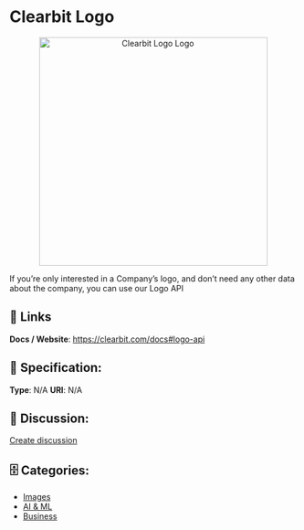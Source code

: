 # Clearbit Logo
<p align="center">
    <img width="400" src="https://raw.githubusercontent.com/apis-list/apis-list/main/apis/clearbit-logo/logo_256x256.png" alt="Clearbit Logo Logo"/>
</p>

If you’re only interested in a Company’s logo, and don’t need any other data about the company, you can use our Logo API

##  🔗 Links
**Docs / Website**: https://clearbit.com/docs#logo-api

## 🧬 Specification:
**Type**: N/A
**URI**: N/A

## 💬 Discussion:
[Create discussion](https://github.com/apis-list/apis-list/discussions/new)

## 🗄️ Categories:
- [Images](https://github.com/apis-list/apis-list#images)
- [AI & ML](https://github.com/apis-list/apis-list#ai--ml)
- [Business](https://github.com/apis-list/apis-list#business)










